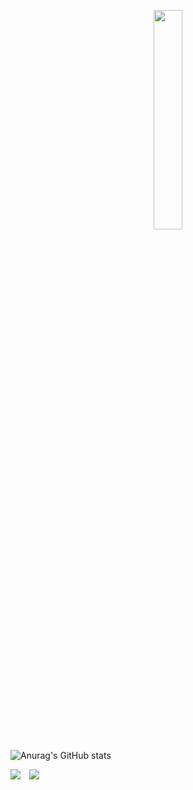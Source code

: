<p align="center">
  <img src="https://media.giphy.com/media/MeJgB3yMMwIaHmKD4z/giphy.gif" width="30%">

![Anurag's GitHub stats](https://github-readme-stats.vercel.app/api?username=wxxk&theme=merko&show_icons=true)

![](https://img.shields.io/github/followers/wxxk?style=social)
<a href="https://www.instagram.com/wx.xk_/">
    <img 
        src="http://img.shields.io/badge/-Instagram-black?style=flat&logo=Instagram&link=https://instagram.com/alpox.dev/"
        style="height : auto; margin-left : 10px; margin-right : 10px;"/>
</a>

